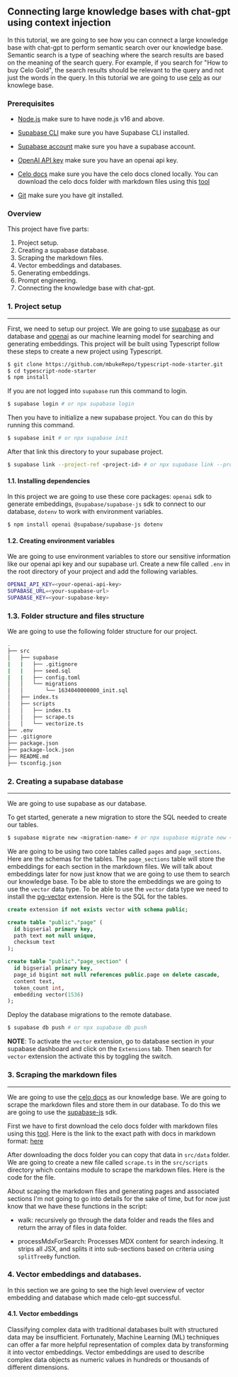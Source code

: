 ## Connecting large knowledge bases with chat-gpt using context injection

In this tutorial, we are going to see how you can connect a large knowledge base with chat-gpt to perform semantic search over our knowledge base. Semantic search is a type of seaching where the search results are based on the meaning of the search query. For example, if you search for "How to buy Celo Gold", the search results should be relevant to the query and not just the words in the query. In this tutorial we are going to use [celo](https://celo.org/) as our knowlege base.

### Prerequisites

- [Node.js](https://nodejs.org/en/download/) make sure to have node.js v16 and above.

- [Supabase CLI](https://www.npmjs.com/package/supabase) make sure you have Supabase CLI installed.

- [Supabase account](https://supabase.io/) make sure you have a supabase account.

- [OpenAI API key](https://beta.openai.com/) make sure you have an openai api key.

- [Celo docs](https://docs.celo.org/) make sure you have the celo docs cloned locally. You can download the celo docs folder with markdown files using this [tool](https://download-directory.github.io/)

- [Git](https://git-scm.com/downloads) make sure you have git installed.

### Overview

This project have five parts:

1. Project setup.
2. Creating a supabase database.
3. Scraping the markdown files.
4. Vector embeddings and databases.
5. Generating embeddings.
6. Prompt engineering.
7. Connecting the knowledge base with chat-gpt.

### 1. Project setup

---

First, we need to setup our project. We are going to use [supabase](https://supabase.io/) as our database and [openai](https://beta.openai.com/) as our machine learning model for searching and generating embeddings. This project will be built using Typescript follow these steps to create a new project using Typescript.

```bash
$ git clone https://github.com/mbukeRepo/typescript-node-starter.git
$ cd typescript-node-starter
$ npm install
```

If you are not logged into `supabase` run this command to login.

```bash
$ supabase login # or npx supabase login
```

Then you have to initialize a new supabase project. You can do this by running this command.

```bash
$ supabase init # or npx supabase init
```

After that link this directory to your supabase project.

```bash
$ supabase link --project-ref <project-id> # or npx supabase link --project-ref <project-id>
```

#### 1.1. Installing dependencies

In this project we are going to use these core packages: `openai` sdk to generate embeddings, `@supabase/supabase-js` sdk to connect to our database, `dotenv` to work with environment variables.

```bash
$ npm install openai @supabase/supabase-js dotenv
```

#### 1.2. Creating environment variables

We are going to use environment variables to store our sensitive information like our openai api key and our supabase url. Create a new file called `.env` in the root directory of your project and add the following variables.

```bash
OPENAI_API_KEY=<your-openai-api-key>
SUPABASE_URL=<your-supabase-url>
SUPABASE_KEY=<your-supabase-key>
```

### 1.3. Folder structure and files structure

We are going to use the following folder structure for our project.

```bash
.
├── src
│   ├── supabase
|   |   ├── .gitignore
|   |   ├── seed.sql
|   |   ├── config.toml
│   │   └── migrations
│   │       └── 1634040000000_init.sql
│   ├── index.ts
│   ├── scripts
│   │   ├── index.ts
│   │   ├── scrape.ts
│   │   └── vectorize.ts
├── .env
├── .gitignore
├── package.json
├── package-lock.json
├── README.md
├── tsconfig.json
```

### 2. Creating a supabase database

---

We are going to use supabase as our database.

To get started, generate a new migration to store the SQL needed to create our tables.

```bash
$ supabase migrate new <migration-name> # or npx supabase migrate new <migration-name>
```

We are going to be using two core tables called `pages` and `page_sections`.
Here are the schemas for the tables. The `page_sections` table will store the embeddings for each section in the markdown files. We will talk about embeddings later for now just know that we are going to use them to search our knowledge base. To be able to store the embeddings we are going to use the `vector` data type. To be able to use the `vector` data type we need to install the [pg-vector](https://github.com/pgvector/pgvector) extension. Here is the SQL for the tables.

```sql
create extension if not exists vector with schema public;

create table "public"."page" (
  id bigserial primary key,
  path text not null unique,
  checksum text
);

create table "public"."page_section" (
  id bigserial primary key,
  page_id bigint not null references public.page on delete cascade,
  content text,
  token_count int,
  embedding vector(1536)
);
```

Deploy the database migrations to the remote database.

```bash
$ supabase db push # or npx supabase db push
```

**NOTE**: To activate the `vector` extension, go to database section in your supabase dashboard and click on the `Extensions` tab. Then search for `vector` extension the activate this by toggling the switch.

### 3. Scraping the markdown files

---

We are going to use the [celo docs](https://docs.celo.org/) as our knowledge base. We are going to scrape the markdown files and store them in our database. To do this we are going to use the [supabase-js](https://www.npmjs.com/package/@supabase/supabase-js) sdk.

First we have to first download the celo docs folder with markdown files using this [tool](https://download-directory.github.io/). Here is the link to the exact path with docs in markdown format: [here](https://github.com/celo-org/docs/tree/main/docs)

After downloading the docs folder you can copy that data in `src/data` folder. We are going to create a new file called `scrape.ts` in the `src/scripts` directory which contains module to scrape the markdown files. Here is the code for the file.

About scaping the markdown files and generating pages and associated sections I'm not going to go into details for the sake of time, but for now just know that we have these functions in the script:

- walk: recursively go through the data folder and reads the files and return the array of files in data folder.

- processMdxForSearch: Processes MDX content for search indexing. It strips all JSX, and splits it into sub-sections based on criteria using `splitTreeBy` function.

### 4. Vector embeddings and databases.

In this section we are going to see the high level overview of vector embedding and database which made celo-gpt successful.

#### 4.1. Vector embeddings

Classifying complex data with traditional databases built with structured data may be insufficient. Fortunately, Machine Learning (ML) techniques can offer a far more helpful representation of complex data by transforming it into vector embeddings.
Vector embeddings are used to describe complex data
objects as numeric values in hundreds or thousands of different dimensions.
